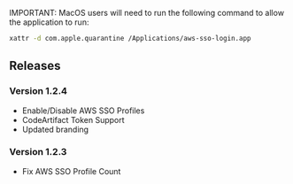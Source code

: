 IMPORTANT: MacOS users will need to run the following command to allow the application to run:
```bash
xattr -d com.apple.quarantine /Applications/aws-sso-login.app
```

## Releases
### Version 1.2.4
  - Enable/Disable AWS SSO Profiles
  - CodeArtifact Token Support
  - Updated branding

### Version 1.2.3
  - Fix AWS SSO Profile Count

